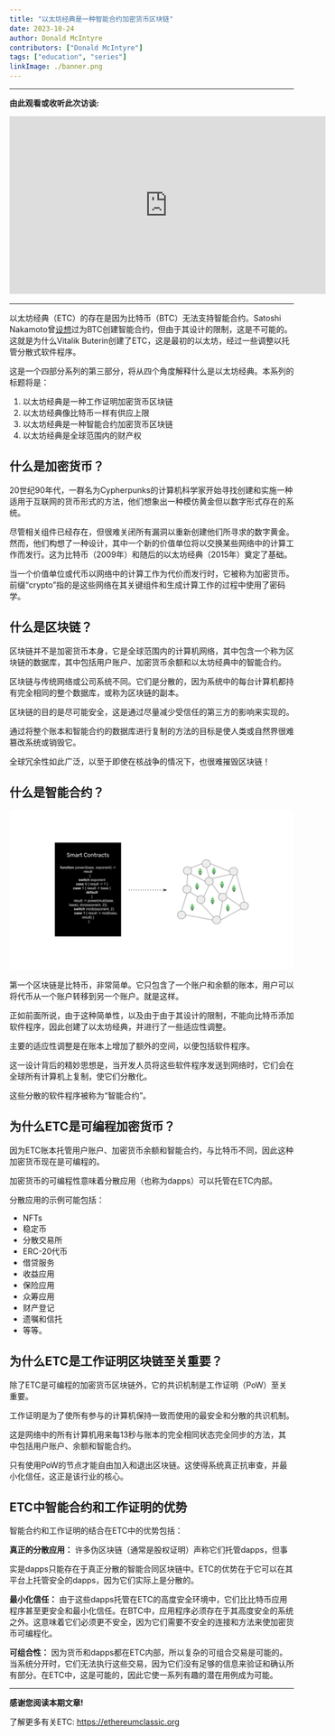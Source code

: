 ```yaml
---
title: "以太坊经典是一种智能合约加密货币区块链"
date: 2023-10-24
author: Donald McIntyre
contributors: ["Donald McIntyre"]
tags: ["education", "series"]
linkImage: ./banner.png
---
```


---
**由此观看或收听此次访谈:**

<iframe width="560" height="315" src="https://www.youtube.com/embed/tLWxxj9QDS0?si=bySQFbumRi0IjOE3" title="YouTube video player" frameborder="0" allow="accelerometer; autoplay; clipboard-write; encrypted-media; gyroscope; picture-in-picture; web-share" allowfullscreen></iframe>

---

以太坊经典（ETC）的存在是因为比特币（BTC）无法支持智能合约。Satoshi Nakamoto曾[设想](https://bitcointalk.org/index.php?topic=195.msg1611#msg1611)过为BTC创建智能合约，但由于其设计的限制，这是不可能的。这就是为什么Vitalik Buterin创建了ETC，这是最初的以太坊，经过一些调整以托管分散式软件程序。

这是一个四部分系列的第三部分，将从四个角度解释什么是以太坊经典。本系列的标题将是：

1. 以太坊经典是一种工作证明加密货币区块链
2. 以太坊经典像比特币一样有供应上限
3. 以太坊经典是一种智能合约加密货币区块链
4. 以太坊经典是全球范围内的财产权

## 什么是加密货币？

20世纪90年代，一群名为Cypherpunks的计算机科学家开始寻找创建和实施一种适用于互联网的货币形式的方法，他们想象出一种模仿黄金但以数字形式存在的系统。

尽管相关组件已经存在，但很难关闭所有漏洞以重新创建他们所寻求的数字黄金。然而，他们构想了一种设计，其中一个新的价值单位将以交换某些网络中的计算工作而发行。这为比特币（2009年）和随后的以太坊经典（2015年）奠定了基础。

当一个价值单位或代币以网络中的计算工作为代价而发行时，它被称为加密货币。前缀“crypto”指的是这些网络在其关键组件和生成计算工作的过程中使用了密码学。

## 什么是区块链？

区块链并不是加密货币本身，它是全球范围内的计算机网络，其中包含一个称为区块链的数据库，其中包括用户账户、加密货币余额和以太坊经典中的智能合约。

区块链与传统网络或公司系统不同。它们是分散的，因为系统中的每台计算机都持有完全相同的整个数据库，或称为区块链的副本。

区块链的目的是尽可能安全，这是通过尽量减少受信任的第三方的影响来实现的。

通过将整个账本和智能合约的数据库进行复制的方法的目标是使人类或自然界很难篡改系统或销毁它。

全球冗余性如此广泛，以至于即使在核战争的情况下，也很难摧毁区块链！

## 什么是智能合约？

![](./1.png)

第一个区块链是比特币，非常简单。它只包含了一个账户和余额的账本，用户可以将代币从一个账户转移到另一个账户。就是这样。

正如前面所说，由于这种简单性，以及由于由于其设计的限制，不能向比特币添加软件程序，因此创建了以太坊经典，并进行了一些适应性调整。

主要的适应性调整是在账本上增加了额外的空间，以便包括软件程序。

这一设计背后的精妙思想是，当开发人员将这些软件程序发送到网络时，它们会在全球所有计算机上复制，使它们分散化。

这些分散的软件程序被称为“智能合约”。

## 为什么ETC是可编程加密货币？

因为ETC账本托管用户账户、加密货币余额和智能合约，与比特币不同，因此这种加密货币现在是可编程的。

加密货币的可编程性意味着分散应用（也称为dapps）可以托管在ETC内部。

分散应用的示例可能包括：

- NFTs
- 稳定币
- 分散交易所
- ERC-20代币
- 借贷服务
- 收益应用
- 保险应用
- 众筹应用
- 财产登记
- 遗嘱和信托
- 等等。

## 为什么ETC是工作证明区块链至关重要？

除了ETC是可编程的加密货币区块链外，它的共识机制是工作证明（PoW）至关重要。

工作证明是为了使所有参与的计算机保持一致而使用的最安全和分散的共识机制。

这是网络中的所有计算机用来每13秒与账本的完全相同状态完全同步的方法，其中包括用户账户、余额和智能合约。

只有使用PoW的节点才能自由加入和退出区块链。这使得系统真正抗审查，并最小化信任，这正是该行业的核心。

## ETC中智能合约和工作证明的优势

智能合约和工作证明的结合在ETC中的优势包括：

**真正的分散应用：** 许多伪区块链（通常是股权证明）声称它们托管dapps，但事

实是dapps只能存在于真正分散的智能合同区块链中。ETC的优势在于它可以在其平台上托管安全的dapps，因为它们实际上是分散的。

**最小化信任：** 由于这些dapps托管在ETC的高度安全环境中，它们比比特币应用程序甚至更安全和最小化信任。在BTC中，应用程序必须存在于其高度安全的系统之外。这意味着它们必须更不安全，因为它们需要不安全的连接和方法来使加密货币可编程化。

**可组合性：** 因为货币和dapps都在ETC内部，所以复杂的可组合交易是可能的。当系统分开时，它们无法执行这些交易，因为它们没有足够的信息来验证和确认所有部分。在ETC中，这是可能的，因此它使一系列有趣的潜在用例成为可能。


---

**感谢您阅读本期文章!**

了解更多有关ETC: https://ethereumclassic.org
